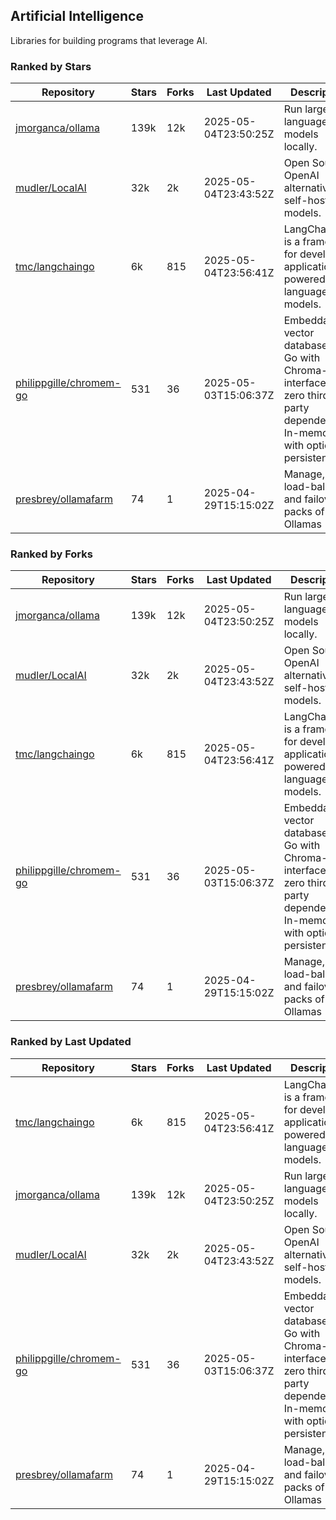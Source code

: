 ## Artificial Intelligence

Libraries for building programs that leverage AI.

### Ranked by Stars

| Repository | Stars | Forks | Last Updated | Description | 
|------------|-------|-------|--------------|-------------|
| [jmorganca/ollama](https://github.com/jmorganca/ollama) | 139k | 12k | 2025-05-04T23:50:25Z |  Run large language models locally. |
| [mudler/LocalAI](https://github.com/mudler/LocalAI) | 32k | 2k | 2025-05-04T23:43:52Z |  Open Source OpenAI alternative, self-host AI models. |
| [tmc/langchaingo](https://github.com/tmc/langchaingo) | 6k | 815 | 2025-05-04T23:56:41Z |  LangChainGo is a framework for developing applications powered by language models. |
| [philippgille/chromem-go](https://github.com/philippgille/chromem-go) | 531 | 36 | 2025-05-03T15:06:37Z |  Embeddable vector database for Go with Chroma-like interface and zero third-party dependencies. In-memory with optional persistence. |
| [presbrey/ollamafarm](https://github.com/presbrey/ollamafarm) | 74 | 1 | 2025-04-29T15:15:02Z |  Manage, load-balance, and failover packs of Ollamas |

### Ranked by Forks

| Repository | Stars | Forks | Last Updated | Description | 
|------------|-------|-------|--------------|-------------|
| [jmorganca/ollama](https://github.com/jmorganca/ollama) | 139k | 12k | 2025-05-04T23:50:25Z |  Run large language models locally. |
| [mudler/LocalAI](https://github.com/mudler/LocalAI) | 32k | 2k | 2025-05-04T23:43:52Z |  Open Source OpenAI alternative, self-host AI models. |
| [tmc/langchaingo](https://github.com/tmc/langchaingo) | 6k | 815 | 2025-05-04T23:56:41Z |  LangChainGo is a framework for developing applications powered by language models. |
| [philippgille/chromem-go](https://github.com/philippgille/chromem-go) | 531 | 36 | 2025-05-03T15:06:37Z |  Embeddable vector database for Go with Chroma-like interface and zero third-party dependencies. In-memory with optional persistence. |
| [presbrey/ollamafarm](https://github.com/presbrey/ollamafarm) | 74 | 1 | 2025-04-29T15:15:02Z |  Manage, load-balance, and failover packs of Ollamas |

### Ranked by Last Updated

| Repository | Stars | Forks | Last Updated | Description | 
|------------|-------|-------|--------------|-------------|
| [tmc/langchaingo](https://github.com/tmc/langchaingo) | 6k | 815 | 2025-05-04T23:56:41Z |  LangChainGo is a framework for developing applications powered by language models. |
| [jmorganca/ollama](https://github.com/jmorganca/ollama) | 139k | 12k | 2025-05-04T23:50:25Z |  Run large language models locally. |
| [mudler/LocalAI](https://github.com/mudler/LocalAI) | 32k | 2k | 2025-05-04T23:43:52Z |  Open Source OpenAI alternative, self-host AI models. |
| [philippgille/chromem-go](https://github.com/philippgille/chromem-go) | 531 | 36 | 2025-05-03T15:06:37Z |  Embeddable vector database for Go with Chroma-like interface and zero third-party dependencies. In-memory with optional persistence. |
| [presbrey/ollamafarm](https://github.com/presbrey/ollamafarm) | 74 | 1 | 2025-04-29T15:15:02Z |  Manage, load-balance, and failover packs of Ollamas |

